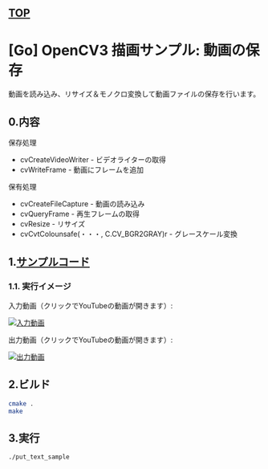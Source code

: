 [TOP](https://github.com/maemori/OpenCV3_Sample/)
----

# [Go] OpenCV3 描画サンプル: 動画の保存

動画を読み込み、リサイズ＆モノクロ変換して動画ファイルの保存を行います。

## 0.内容

保存処理

* cvCreateVideoWriter - ビデオライターの取得
* cvWriteFrame - 動画にフレームを追加

保有処理

* cvCreateFileCapture - 動画の読み込み
* cvQueryFrame - 再生フレームの取得
* cvResize - リサイズ
* cvCvtColounsafe(・・・, C.CV_BGR2GRAY)r - グレースケール変換

## 1.[サンプルコード](./main.go)

### 1.1. 実行イメージ

入力動画（クリックでYouTubeの動画が開きます）:

[![入力動画](http://img.youtube.com/vi/UDPQthJe7cg/0.jpg)](https://www.youtube.com/watch?v=UDPQthJe7cg)

出力動画（クリックでYouTubeの動画が開きます）:

[![出力動画](http://img.youtube.com/vi/MpB86yd_qqY/0.jpg)](https://www.youtube.com/watch?v=MpB86yd_qqY)


## 2.ビルド

``` bash
cmake .
make
```

## 3.実行

``` bash
./put_text_sample
```

